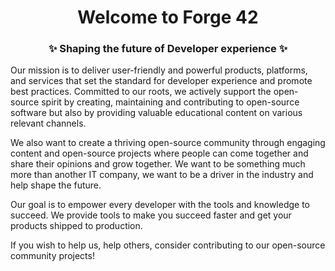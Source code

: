 <h1 align="center"> Welcome to Forge 42 </h1>
<h3 align="center">✨ Shaping the future of Developer experience ✨ </h1>

Our mission is to deliver user-friendly and powerful products, platforms, and services that set the standard for developer experience and promote best practices. Committed to our roots, we actively support the open-source spirit by creating, maintaining and contributing to open-source software but also by providing valuable educational content on various relevant channels.


We also want to create a thriving open-source community through engaging content and open-source projects where people can come together and share their opinions and grow together. We want to be something much more than another IT company, we want to be a driver in the industry and help shape the future. 


Our goal is to empower every developer with the tools and knowledge to succeed. We provide tools to make you succeed faster and get your products shipped to production.

If you wish to help us, help others, consider contributing to our open-source community projects!

<!--

**Here are some ideas to get you started:**

🙋‍♀️ A short introduction - what is your organization all about?
🌈 Contribution guidelines - how can the community get involved?
👩‍💻 Useful resources - where can the community find your docs? Is there anything else the community should know?
🍿 Fun facts - what does your team eat for breakfast?
🧙 Remember, you can do mighty things with the power of [Markdown](https://docs.github.com/github/writing-on-github/getting-started-with-writing-and-formatting-on-github/basic-writing-and-formatting-syntax)
-->
